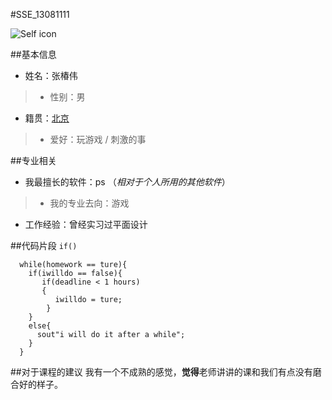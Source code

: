 #SSE_13081111


![Self icon](http://www.downyi.com/uploadfiles/ruanjian/3dxiaorenmb.jpg)

##基本信息

* 姓名：张椿伟
> * 性别：男
* 籍贯：[北京](http://open.baidu.com/special/time/)
> * 爱好：玩游戏 / 刺激的事

##专业相关
* 我最擅长的软件：ps （*相对于个人所用的其他软件*）
> * 我的专业去向：游戏
* 工作经验：曾经实习过平面设计

##代码片段
`if()`
```
  while(homework == ture){
    if(iwilldo == false){
       if(deadline < 1 hours)
       {
          iwilldo = ture;
        }
    }
    else{
      sout"i will do it after a while";
    }
  }
```
##对于课程的建议
我有一个不成熟的感觉，**觉得**老师讲讲的课和我们有点没有磨合好的样子。





